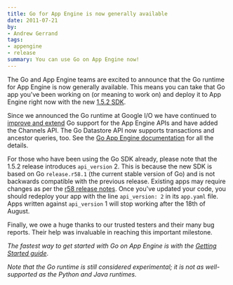 ```yaml
---
title: Go for App Engine is now generally available
date: 2011-07-21
by:
- Andrew Gerrand
tags:
- appengine
- release
summary: You can use Go on App Engine now!
---
```



The Go and App Engine teams are excited to announce that the Go runtime
for App Engine is now generally available.
This means you can take that Go app you've been working on (or meaning to
work on) and deploy it to App Engine right now with the new [1.5.2 SDK](http://code.google.com/appengine/downloads.html).

Since we announced the Go runtime at Google I/O we have continued to [improve and extend](http://code.google.com/p/googleappengine/wiki/SdkForGoReleaseNotes)
Go support for the App Engine APIs and have added the Channels API.
The Go Datastore API now supports transactions and ancestor queries, too.
See the [Go App Engine documentation](https://code.google.com/appengine/docs/go/)
for all the details.

For those who have been using the Go SDK already,
please note that the 1.5.2 release introduces `api_version` 2.
This is because the new SDK is based on Go `release.r58.1` (the current
stable version of Go) and is not backwards compatible with the previous release.
Existing apps may require changes as per the [r58 release notes](https://golang.org/doc/devel/release.html#r58).
Once you've updated your code, you should redeploy your app with the line
`api_version: 2` in its `app.yaml` file.
Apps written against `api_version` 1 will stop working after the 18th of August.

Finally, we owe a huge thanks to our trusted testers and their many bug reports.
Their help was invaluable in reaching this important milestone.

_The fastest way to get started with Go on App Engine is with the_ [_Getting Started guide_](http://code.google.com/appengine/docs/go/gettingstarted/).

_Note that the Go runtime is still considered experimental; it is not as well-supported as the Python and Java runtimes._
